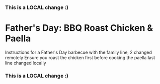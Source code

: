 ### This is a LOCAL change :)
# Father's Day: BBQ Roast Chicken & Paella
Instructions for a Father's Day barbecue with the family line, 2 changed remotely
Ensure you roast the chicken first before cooking the paella
last line changed locally
### This is a LOCAL change :)